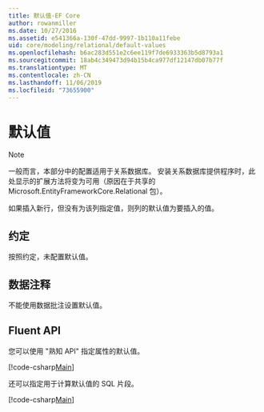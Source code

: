 ```yaml
---
title: 默认值-EF Core
author: rowanmiller
ms.date: 10/27/2016
ms.assetid: e541366a-130f-47dd-9997-1b110a11febe
uid: core/modeling/relational/default-values
ms.openlocfilehash: b6ac283d551e2c6ee119f7de6933363b5d8793a1
ms.sourcegitcommit: 18ab4c349473d94b15b4ca977df12147db07b77f
ms.translationtype: MT
ms.contentlocale: zh-CN
ms.lasthandoff: 11/06/2019
ms.locfileid: "73655900"
---
```

# <a name="default-values"></a>默认值

> [!NOTE]  
> 一般而言，本部分中的配置适用于关系数据库。 安装关系数据库提供程序时，此处显示的扩展方法将变为可用（原因在于共享的 Microsoft.EntityFrameworkCore.Relational 包）。

如果插入新行，但没有为该列指定值，则列的默认值为要插入的值。

## <a name="conventions"></a>约定

按照约定，未配置默认值。

## <a name="data-annotations"></a>数据注释

不能使用数据批注设置默认值。

## <a name="fluent-api"></a>Fluent API

您可以使用 "熟知 API" 指定属性的默认值。

[!code-csharp[Main](../../../../samples/core/Modeling/FluentAPI/Relational/DefaultValue.cs?name=DefaultValue&highlight=9)]

还可以指定用于计算默认值的 SQL 片段。

[!code-csharp[Main](../../../../samples/core/Modeling/FluentAPI/Relational/DefaultValueSql.cs?name=DefaultValueSql&highlight=9)]
